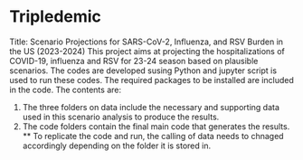 # Tripledemic
Title: Scenario Projections for SARS-CoV-2, Influenza, and RSV Burden in the US (2023-2024)
This project aims at projecting the hospitalizations of COVID-19, influenza and RSV for 23-24 season based on plausible scenarios. 
The codes are developed susing Python and jupyter script is used to run these codes. The required packages to be installed are included in the code. 
The contents are:
1. The three folders on data include the necessary and supporting data used in this scenario analysis to produce the results.
2. The code folders contain the final main code that generates the results.
   ** To replicate the code and run, the calling of data needs to chnaged accordingly depending on the folder it is stored in. 
